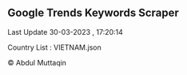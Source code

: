 

## Google Trends Keywords Scraper 
 
Last Update 30-03-2023 , 17:20:14

Country List :
VIETNAM.json



© Abdul Muttaqin 
